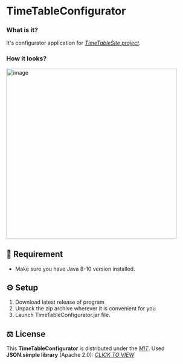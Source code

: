 # TimeTableConfigurator
### What is it?
It's configurator application for *[TimeTableSite project](https://github.com/Electronprod/TimeTableSite)*.
### How it looks?
<img width="451" alt="image" src="https://github.com/Electronprod/TimeTableConfigurator/assets/80621922/fab6a65f-e9ec-4f9c-aa20-0f57bb08b11c">

## 📙 Requirement
* Make sure you have Java 8-10 version installed.
  
## ⚙️ Setup
1. Download latest release of program
2. Unpack the zip archive wherever it is convenient for you
3. Launch TimeTableConfigurator.jar file.
   
## ⚖️ License
This **TimeTableConfigurator** is distributed under the *[MIT](https://opensource.org/licenses/MIT)*.
Used **JSON.simple library** (Apache 2.0): *[CLICK  TO VIEW](https://github.com/fangyidong/json-simple?tab=Apache-2.0-1-ov-file)*
